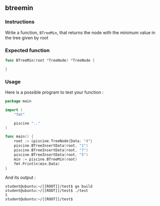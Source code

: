 ## btreemin

### Instructions

Write a function, `BTreeMin`, that returns the node with the minimum value in the tree given by root

### Expected function

```go
func BTreeMin(root *TreeNode) *TreeNode {

}
```

### Usage

Here is a possible program to test your function :

```go
package main

import (
	"fmt"

	piscine ".."
)

func main() {
	root := &piscine.TreeNode{Data: "4"}
	piscine.BTreeInsertData(root, "1")
	piscine.BTreeInsertData(root, "7")
	piscine.BTreeInsertData(root, "5")
	min := piscine.BTreeMin(root)
	fmt.Println(min.Data)
}
```

And its output :

```console
student@ubuntu:~/[[ROOT]]/test$ go build
student@ubuntu:~/[[ROOT]]/test$ ./test
1
student@ubuntu:~/[[ROOT]]/test$
```
